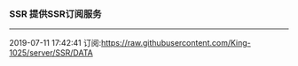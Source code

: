 ### SSR 提供SSR订阅服务
---
2019-07-11 17:42:41 订阅:https://raw.githubusercontent.com/King-1025/server/SSR/DATA
